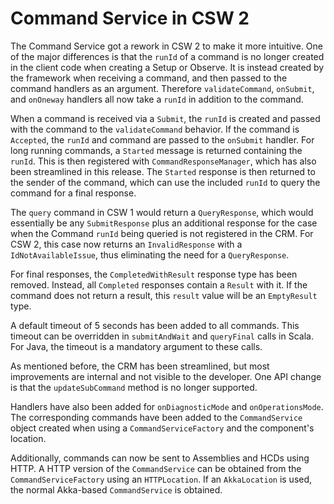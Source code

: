 # Command Service in CSW 2

The Command Service got a rework in CSW 2 to make it more intuitive.  One of the major differences is that the `runId`
of a command is no longer created in the client code when creating a Setup or Observe.  It is instead created by the 
framework when receiving a command, and then passed to the command handlers as an argument.  Therefore `validateCommand`,
`onSubmit`, and `onOneway` handlers all now take a `runId` in addition to the command.

When a command is received via a `Submit`, the `runId` is created and passed with the command to the `validateCommand` behavior.
If the command is `Accepted`, the `runId` and command are passed to the `onSubmit` handler.  For long running commands,
a `Started` message is returned containing the `runId`.  This is then registered with `CommandResponseManager`, which 
has also been streamlined in this release.  The `Started` response is then returned to the sender of the command, which
can use the included `runId` to query the command for a final response.  

The `query` command in CSW 1 would return a `QueryResponse`, which would essentially be any `SubmitResponse` plus an additional
response for the case when the Command `runId` being queried is not registered in the CRM.  For CSW 2, this case now returns
an `InvalidResponse` with a `IdNotAvailableIssue`, thus eliminating the need for a `QueryResponse`.

For final responses, the `CompletedWithResult` response type has been removed.  Instead, all `Completed` responses contain
a `Result` with it.  If the command does not return a result, this `result` value will be an `EmptyResult` type.

A default timeout of 5 seconds has been added to all commands.  This timeout can be overridden in `submitAndWait` and 
`queryFinal` calls in Scala. For Java, the timeout is a mandatory argument to these calls.

As mentioned before, the CRM has been streamlined, but most improvements are internal and not visible to the developer. 
One API change is that the `updateSubCommand` method is no longer supported.

Handlers have also been added for `onDiagnosticMode` and `onOperationsMode`. The corresponding commands have been 
added to the `CommandService` object created when using a `CommandServiceFactory` and the component's location.

Additionally, commands can now be sent to Assemblies and HCDs using HTTP.  A HTTP version of the `CommandService` can be
obtained from the `CommandServiceFactory` using an `HTTPLocation`.  If an `AkkaLocation` is used, the normal Akka-based
`CommandService` is obtained.

